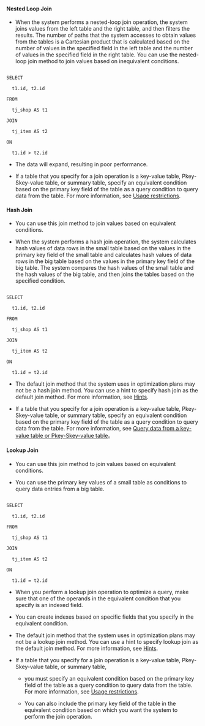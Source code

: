 #### Nested Loop Join

* When the system performs a nested-loop join operation, the system joins values from the left table and the right table, and then filters the results. The number of paths that the system accesses to obtain values from the tables is a Cartesian product that is calculated based on the number of values in the specified field in the left table and the number of values in the specified field in the right table. You can use the nested-loop join method to join values based on inequivalent conditions.

```

SELECT

  t1.id, t2.id

FROM

  tj_shop AS t1

JOIN

  tj_item AS t2

ON

  t1.id > t2.id

```



* <strong></strong>The data will expand, resulting in poor performance.

* <strong></strong> If a table that you specify for a join operation is a key-value table, Pkey-Skey-value table, or summary table, specify an equivalent condition based on the primary key field of the table as a query condition to query data from the table. For more information, see [Usage restrictions](https://github.com/alibaba/havenask/wiki/KV-Query-en#3-limits).



#### Hash Join

* You can use this join method to join values based on equivalent conditions.

* When the system performs a hash join operation, the system calculates hash values of data rows in the small table based on the values in the primary key field of the small table and calculates hash values of data rows in the big table based on the values in the primary key field of the big table. The system compares the hash values of the small table and the hash values of the big table, and then joins the tables based on the specified condition.



```

SELECT

  t1.id, t2.id

FROM

  tj_shop AS t1

JOIN

  tj_item AS t2

ON

  t1.id = t2.id

```



* <strong></strong>The default join method that the system uses in optimization plans may not be a hash join method. You can use a hint to specify hash join as the default join method. For more information, see [Hints](https://github.com/alibaba/havenask/wiki/Hint-en).

* <strong></strong>If a table that you specify for a join operation is a key-value table, Pkey-Skey-value table, or summary table, specify an equivalent condition based on the primary key field of the table as a query condition to query data from the table. For more information, see [Query data from a key-value table or Pkey-Skey-value table](https://github.com/alibaba/havenask/wiki/KV-Query-en)。





#### Lookup Join

* You can use this join method to join values based on equivalent conditions.

* You can use the primary key values of a small table as conditions to query data entries from a big table.



```

SELECT

  t1.id, t2.id

FROM

  tj_shop AS t1

JOIN

  tj_item AS t2

ON

  t1.id = t2.id

```





* <strong></strong>When you perform a lookup join operation to optimize a query, make sure that one of the operands in the equivalent condition that you specify is an indexed field.

* <strong></strong>You can create indexes based on specific fields that you specify in the equivalent condition.

* <strong></strong>The default join method that the system uses in optimization plans may not be a lookup join method. You can use a hint to specify lookup join as the default join method. For more information, see [Hints](https://github.com/alibaba/havenask/wiki/Hint-en).

* <strong></strong>If a table that you specify for a join operation is a key-value table, Pkey-Skey-value table, or summary table,

   * you must specify an equivalent condition based on the primary key field of the table as a query condition to query data from the table. For more information, see [Usage restrictions](https://github.com/alibaba/havenask/wiki/KV-Query-en#3-limits).

   * You can also include the primary key field of the table in the equivalent condition based on which you want the system to perform the join operation.